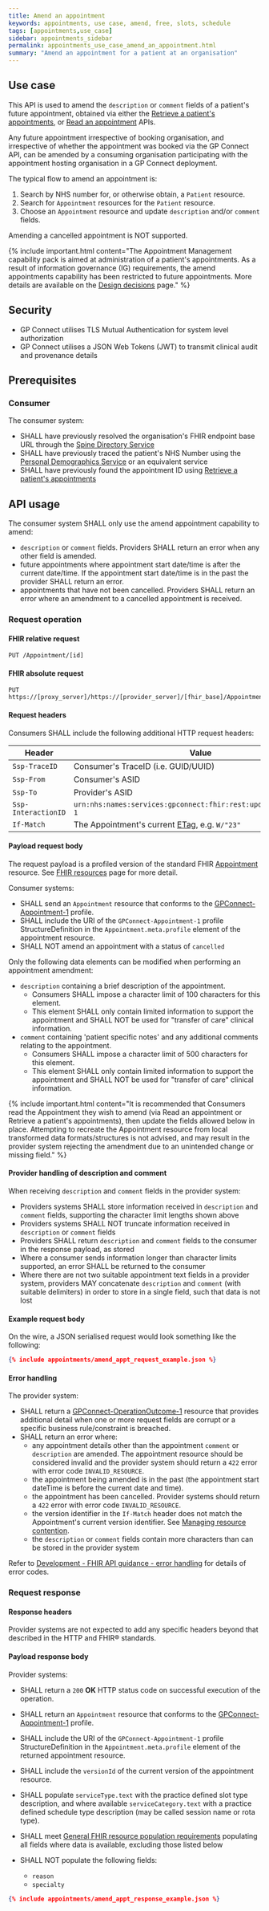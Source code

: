```yaml
---
title: Amend an appointment
keywords: appointments, use case, amend, free, slots, schedule
tags: [appointments,use_case]
sidebar: appointments_sidebar
permalink: appointments_use_case_amend_an_appointment.html
summary: "Amend an appointment for a patient at an organisation"
---
```


## Use case ##

This API is used to amend the `description` or `comment` fields of a patient's future appointment, obtained via either the [Retrieve a patient's appointments](appointments_use_case_retrieve_a_patients_appointments.html), or [Read an appointment](appointments_use_case_read_an_appointment.html) APIs.

Any future appointment irrespective of booking organisation, and irrespective of whether the appointment was booked via the GP Connect API, can be amended by a consuming organisation participating with the appointment hosting organisation in a GP Connect deployment.

The typical flow to amend an appointment is:

 1. Search by NHS number for, or otherwise obtain, a `Patient` resource.
 2. Search for `Appointment` resources for the `Patient` resource.
 3. Choose an `Appointment` resource and update `description` and/or `comment` fields.

Amending a cancelled appointment is NOT supported.

{% include important.html content="The Appointment Management capability pack is aimed at administration of a patient's appointments. As a result of information governance (IG) requirements, the amend appointments capability has been restricted to future appointments. More details are available on the [Design decisions](appointments_design.html#viewing-and-amending-booked-appointments) page." %}

## Security ##

- GP Connect utilises TLS Mutual Authentication for system level authorization
- GP Connect utilises a JSON Web Tokens (JWT) to transmit clinical audit and provenance details

## Prerequisites ##

### Consumer ###

The consumer system:

- SHALL have previously resolved the organisation's FHIR endpoint base URL through the [Spine Directory Service](integration_spine_directory_service.html)
- SHALL have previously traced the patient's NHS Number using the [Personal Demographics Service]( integration_personal_demographic_service.html) or an equivalent service
- SHALL have previously found the appointment ID using [Retrieve a patient's appointments](appointments_use_case_retrieve_a_patients_appointments.html)

## API usage ##

The consumer system SHALL only use the amend appointment capability to amend:

- `description` or `comment` fields.  Providers SHALL return an error when any other field is amended.
- future appointments where appointment start date/time is after the current date/time. If the appointment start date/time is in the past the provider SHALL return an error.
- appointments that have not been cancelled.  Providers SHALL return an error where an amendment to a cancelled appointment is received.

### Request operation ###

#### FHIR relative request ####

```http
PUT /Appointment/[id]
```

#### FHIR absolute request ####

```http
PUT https://[proxy_server]/https://[provider_server]/[fhir_base]/Appointment/[id]
```

#### Request headers ####

Consumers SHALL include the following additional HTTP request headers:

| Header              | Value                                                                                                               |
| ------              | -----                                                                                                               |
| `Ssp-TraceID`       | Consumer's TraceID (i.e. GUID/UUID)                                                                                 |
| `Ssp-From`          | Consumer's ASID                                                                                                     |
| `Ssp-To`            | Provider's ASID                                                                                                     |
| `Ssp-InteractionID` | `urn:nhs:names:services:gpconnect:fhir:rest:update:appointment-1`                                                   |
| `If-Match`          | The Appointment's current [ETag](development_general_api_guidance.html#managing-resource-contention), e.g. `W/"23"` |

#### Payload request body ####

The request payload is a profiled version of the standard FHIR [Appointment](https://www.hl7.org/fhir/STU3/appointment.html) resource. See [FHIR resources](/datalibraryappointment.html) page for more detail.

Consumer systems:

- SHALL send an `Appointment` resource that conforms to the [GPConnect-Appointment-1](https://simplifier.net/guide/gpconnect-data-model/Home/FHIR-Assets/All-assets/Profiles/Profile--GPConnect-Appointment-1?version=current) profile.
- SHALL include the URI of the `GPConnect-Appointment-1` profile StructureDefinition in the `Appointment.meta.profile` element of the appointment resource.
- SHALL NOT amend an appointment with a status of `cancelled`

Only the following data elements can be modified when performing an appointment amendment:

- `description` containing a brief description of the appointment.
  - Consumers SHALL impose a character limit of 100 characters for this element.
  - This element SHALL only contain limited information to support the appointment and SHALL NOT be used for "transfer of care" clinical information.
- `comment` containing 'patient specific notes' and any additional comments relating to the appointment.
  - Consumers SHALL impose a character limit of 500 characters for this element.
  - This element SHALL only contain limited information to support the appointment and SHALL NOT be used for "transfer of care" clinical information.

{% include important.html content="It is recommended that Consumers read the Appointment they wish to amend (via Read an appointment or Retrieve a patient's appointments), then update the fields allowed below in place. Attempting to recreate the Appointment resource from local transformed data formats/structures is not advised, and may result in the provider system rejecting the amendment due to an unintended change or missing field." %}

#### Provider handling of description and comment ####

When receiving `description` and `comment` fields in the provider system:

- Providers systems SHALL store information received in `description` and `comment` fields, supporting the character limit lengths shown above
- Providers systems SHALL NOT truncate information received in `description` or `comment` fields
- Providers SHALL return `description` and `comment` fields to the consumer in the response payload, as stored
- Where a consumer sends information longer than character limits supported, an error SHALL be returned to the consumer
- Where there are not two suitable appointment text fields in a provider system, providers MAY concatenate `description` and `comment` (with suitable delimiters) in order to store in a single field, such that data is not lost

#### Example request body ####

On the wire, a JSON serialised request would look something like the following:

```json
{% include appointments/amend_appt_request_example.json %}
```

#### Error handling ####

The provider system:

- SHALL return a [GPConnect-OperationOutcome-1](https://fhir.nhs.uk/STU3/StructureDefinition/GPConnect-OperationOutcome-1) resource that provides additional detail when one or more request fields are corrupt or a specific business rule/constraint is breached.
- SHALL return an error where:
  - any appointment details other than the appointment `comment` or `description` are amended. The appointment resource should be considered invalid and the provider system should return a `422` error with error code `INVALID_RESOURCE`.
  - the appointment being amended is in the past (the appointment start dateTime is before the current date and time).
  - the appointment has been cancelled.  Provider systems should return a `422` error with error code `INVALID_RESOURCE`.
  - the version identifier in the `If-Match` header does not match the Appointment's current version identifier.  See [Managing resource contention](development_general_api_guidance.html#managing-resource-contention).
  - the `description` or `comment` fields contain more characters than can be stored in the provider system

Refer to [Development - FHIR API guidance - error handling](development_fhir_error_handling_guidance.html) for details of error codes.

### Request response ###

#### Response headers ####

Provider systems are not expected to add any specific headers beyond that described in the HTTP and FHIR&reg; standards.

#### Payload response body ####

Provider systems:

- SHALL return a `200` **OK** HTTP status code on successful execution of the operation.
- SHALL return an `Appointment` resource that conforms to the [GPConnect-Appointment-1](https://simplifier.net/guide/gpconnect-data-model/Home/FHIR-Assets/All-assets/Profiles/Profile--GPConnect-Appointment-1?version=current) profile.
- SHALL include the URI of the `GPConnect-Appointment-1` profile StructureDefinition in the `Appointment.meta.profile` element of the returned appointment resource.
- SHALL include the `versionId` of the current version of the appointment resource.

- SHALL populate `serviceType.text` with the practice defined slot type description, and where available `serviceCategory.text` with a practice defined schedule type description (may be called session name or rota type).

- SHALL meet [General FHIR resource population requirements](development_fhir_resource_guidance.html#general-fhir-resource-population-requirements) populating all fields where data is available, excluding those listed below

- SHALL NOT populate the following fields:
  - `reason`
  - `specialty`

```json
{% include appointments/amend_appt_response_example.json %}
```
